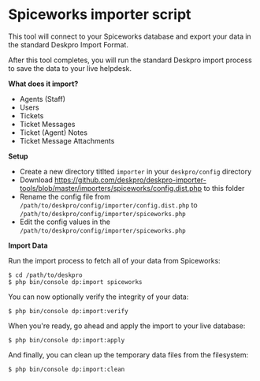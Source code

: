 Spiceworks importer script
==========================

This tool will connect to your Spiceworks database and export your data in the standard Deskpro Import Format.

After this tool completes, you will run the standard Deskpro import process to save the data to your live helpdesk.

**What does it import?**

* Agents (Staff)
* Users
* Tickets
* Ticket Messages
* Ticket (Agent) Notes
* Ticket Message Attachments

**Setup**
* Create a new directory titlted `importer` in your `deskpro/config` directory
* Download https://github.com/deskpro/deskpro-importer-tools/blob/master/importers/spiceworks/config.dist.php to this folder
* Rename the config file from `/path/to/deskpro/config/importer/config.dist.php` to `/path/to/deskpro/config/importer/spiceworks.php`
* Edit the config values in the `/path/to/deskpro/config/importer/spiceworks.php`

**Import Data**

Run the import process to fetch all of your data from Spiceworks:

    $ cd /path/to/deskpro
    $ php bin/console dp:import spiceworks

You can now optionally verify the integrity of your data:

    $ php bin/console dp:import:verify

When you're ready, go ahead and apply the import to your live database:

    $ php bin/console dp:import:apply

And finally, you can clean up the temporary data files from the filesystem:

    $ php bin/console dp:import:clean
